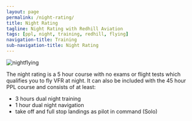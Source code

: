 ```yaml
---
layout: page
permalink: /night-rating/
title: Night Rating
tagline: Night Rating with Redhill Aviation
tags: [ppl, night, training, redhill, flying]
navigation-title: Training
sub-navigation-title: Night Rating
---
```


 <img src="{{ site.url }}/images/nightflying.jpg" alt="nightflying"/>

The night rating is a 5 hour course with no exams or flight tests which qualifies you to fly VFR at night.
It can also be included with the 45 hour PPL course and consists of at least:
<ul>
<li>3 hours dual night training</li>
<li>1 hour dual night navigation</li>
<li>take off and full stop landings as pilot in command (Solo)</li>
</ul>

